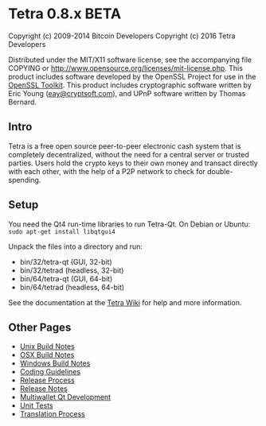 Tetra 0.8.x BETA
====================

Copyright (c) 2009-2014 Bitcoin Developers
Copyright (c) 2016 Tetra Developers

Distributed under the MIT/X11 software license, see the accompanying
file COPYING or http://www.opensource.org/licenses/mit-license.php.
This product includes software developed by the OpenSSL Project for use in the [OpenSSL Toolkit](http://www.openssl.org/). This product includes
cryptographic software written by Eric Young ([eay@cryptsoft.com](mailto:eay@cryptsoft.com)), and UPnP software written by Thomas Bernard.


Intro
---------------------
Tetra is a free open source peer-to-peer electronic cash system that is
completely decentralized, without the need for a central server or trusted
parties.  Users hold the crypto keys to their own money and transact directly
with each other, with the help of a P2P network to check for double-spending.


Setup
---------------------
You need the Qt4 run-time libraries to run Tetra-Qt. On Debian or Ubuntu:
	`sudo apt-get install libqtgui4`

Unpack the files into a directory and run:

- bin/32/tetra-qt (GUI, 32-bit)
- bin/32/tetrad (headless, 32-bit)
- bin/64/tetra-qt (GUI, 64-bit)
- bin/64/tetrad (headless, 64-bit)

See the documentation at the [Tetra Wiki](http://tetra.info)
for help and more information.


Other Pages
---------------------
- [Unix Build Notes](build-unix.md)
- [OSX Build Notes](build-osx.md)
- [Windows Build Notes](build-msw.md)
- [Coding Guidelines](coding.md)
- [Release Process](release-process.md)
- [Release Notes](release-notes.md)
- [Multiwallet Qt Development](multiwallet-qt.md)
- [Unit Tests](unit-tests.md)
- [Translation Process](translation_process.md)
